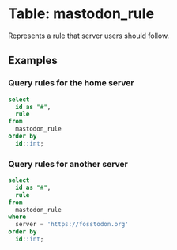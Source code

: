 # Table: mastodon_rule

Represents a rule that server users should follow.

## Examples

### Query rules for the home server

```sql
select
  id as "#",
  rule
from
  mastodon_rule
order by
  id::int;
```

### Query rules for another server

```sql
select
  id as "#",
  rule
from
  mastodon_rule
where
  server = 'https://fosstodon.org'
order by
  id::int;
```
